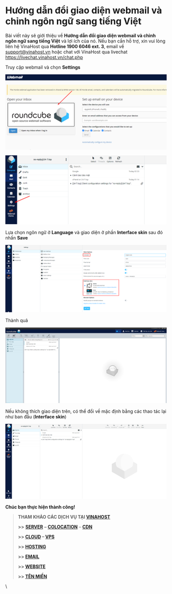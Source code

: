 # Hướng dẫn đổi giao diện webmail và chỉnh ngôn ngữ sang tiếng Việt

Bài viết này sẽ giới thiệu về **Hướng dẫn đổi giao diện webmail và chỉnh ngôn ngữ sang tiếng Việt** và lợi ích của nó. Nếu bạn cần hỗ trợ, xin vui lòng liên hệ VinaHost qua **Hotline 1900 6046 ext. 3**, email về [support@vinahost.vn](mailto:support@vinahost.vn) hoặc chat với VinaHost qua livechat <https://livechat.vinahost.vn/chat.php>

Truy cập webmail và chọn **Settings**

 ![](attachments/d99b5d5f-d109-4a34-917c-ade0c6f14fd1.png)

 ![](attachments/c400748f-a4ac-43db-b8c2-5207ce23d414.png)

Lựa chọn ngôn ngữ ở **Language** và giao diện ở phần **Interface skin** sau đó nhấn **Save**

 ![](attachments/c1be638a-36e0-4f98-9d95-2dacdd4e179f.png)

Thành quả

 ![](attachments/63020775-c076-437d-a654-67ea8e791121.png)

Nếu không thích giao diện trên, có thể đổi về mặc định bằng các thao tác lại như ban đầu (**Interface skin**)

 ![](attachments/be70f756-7044-4217-97b4-d4e2ce13228d.png)

**Chúc bạn thực hiện thành công!**

> **THAM KHẢO CÁC DỊCH VỤ TẠI [VINAHOST](https://vinahost.vn/)**
>
> **>>** **[SERVER](https://vinahost.vn/thue-may-chu-rieng/)** **–** **[COLOCATION](https://vinahost.vn/colocation.html)** – **[CDN](https://vinahost.vn/dich-vu-cdn-chuyen-nghiep)**
>
> **>> [CLOUD](https://vinahost.vn/cloud-server-gia-re/) – [VPS](https://vinahost.vn/vps-ssd-chuyen-nghiep/)**
>
> **>> [HOSTING](https://vinahost.vn/wordpress-hosting)**
>
> **>> [EMAIL](https://vinahost.vn/email-hosting)**
>
> **>> [WEBSITE](http://vinawebsite.vn/)**
>
> **>> [TÊN MIỀN](https://vinahost.vn/ten-mien-gia-re/)**


\